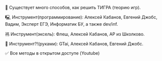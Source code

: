 🐅 Существует много способов, как решить ТИГРА (теорию игр). 

🖳 Инструмент(программирование):  Алексей Кабанов, Евгений Джобс, Вадим, Эксперт ЕГЭ, Информатик БУ,  а также dev/inf. 

祎 Инструмент(эксель): Флеш, Алексей Кабанов, АР из Школково.

🙌 Инструмент?!(руками): GTai, Алексей Кабанов, Евгений Джобс.

✅ Все методы в открытом доступе (Youtube)
